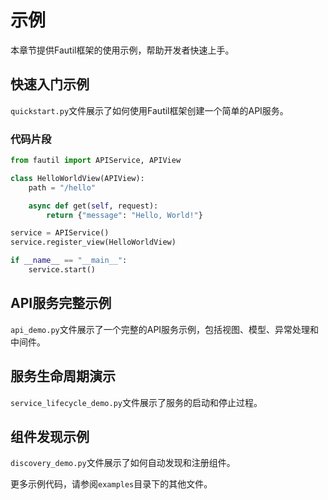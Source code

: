 # 示例

本章节提供Fautil框架的使用示例，帮助开发者快速上手。

## 快速入门示例

`quickstart.py`文件展示了如何使用Fautil框架创建一个简单的API服务。

### 代码片段

```python
from fautil import APIService, APIView

class HelloWorldView(APIView):
    path = "/hello"

    async def get(self, request):
        return {"message": "Hello, World!"}

service = APIService()
service.register_view(HelloWorldView)

if __name__ == "__main__":
    service.start()
```

## API服务完整示例

`api_demo.py`文件展示了一个完整的API服务示例，包括视图、模型、异常处理和中间件。

## 服务生命周期演示

`service_lifecycle_demo.py`文件展示了服务的启动和停止过程。

## 组件发现示例

`discovery_demo.py`文件展示了如何自动发现和注册组件。

更多示例代码，请参阅`examples`目录下的其他文件。 